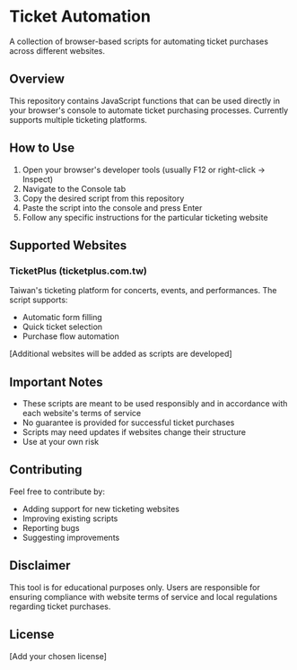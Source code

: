# Ticket Automation

A collection of browser-based scripts for automating ticket purchases across different websites.

## Overview

This repository contains JavaScript functions that can be used directly in your browser's console to automate ticket purchasing processes. Currently supports multiple ticketing platforms.

## How to Use

1. Open your browser's developer tools (usually F12 or right-click -> Inspect)
2. Navigate to the Console tab
3. Copy the desired script from this repository
4. Paste the script into the console and press Enter
5. Follow any specific instructions for the particular ticketing website

## Supported Websites

### TicketPlus (ticketplus.com.tw)
Taiwan's ticketing platform for concerts, events, and performances. The script supports:
- Automatic form filling
- Quick ticket selection
- Purchase flow automation

[Additional websites will be added as scripts are developed]

## Important Notes

- These scripts are meant to be used responsibly and in accordance with each website's terms of service
- No guarantee is provided for successful ticket purchases
- Scripts may need updates if websites change their structure
- Use at your own risk

## Contributing

Feel free to contribute by:
- Adding support for new ticketing websites
- Improving existing scripts
- Reporting bugs
- Suggesting improvements

## Disclaimer

This tool is for educational purposes only. Users are responsible for ensuring compliance with website terms of service and local regulations regarding ticket purchases.

## License

[Add your chosen license]


